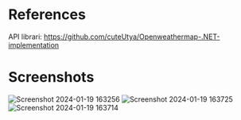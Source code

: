 # References
API librari: https://github.com/cuteUtya/Openweathermap-.NET-implementation

# Screenshots
![Screenshot 2024-01-19 163256](https://github.com/cuteUtya/Openweathermap-.NET-implementation/assets/61709763/9358e4a7-791f-4dee-bf9c-d2c42448627f)
![Screenshot 2024-01-19 163725](https://github.com/cuteUtya/Openweathermap-.NET-implementation/assets/61709763/b11aaa00-b3ba-4706-a62a-b5db6856a8e1)
![Screenshot 2024-01-19 163714](https://github.com/cuteUtya/Openweathermap-.NET-implementation/assets/61709763/04f86892-2a3e-44d3-96fc-f3943edaa918)

